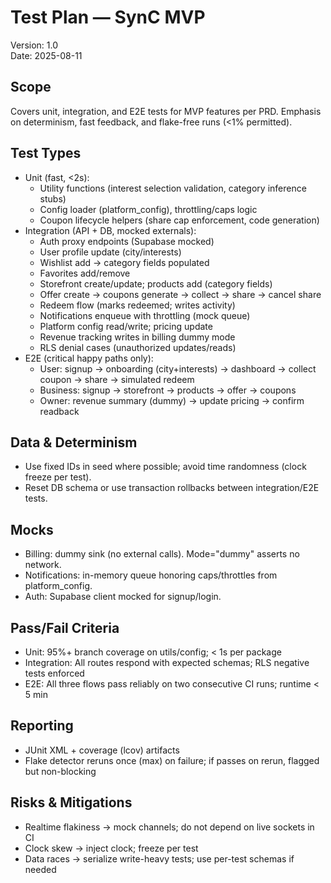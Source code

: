 # Test Plan — SynC MVP

Version: 1.0  
Date: 2025-08-11

## Scope
Covers unit, integration, and E2E tests for MVP features per PRD. Emphasis on determinism, fast feedback, and flake-free runs (<1% permitted).

## Test Types
- Unit (fast, <2s):
  - Utility functions (interest selection validation, category inference stubs)
  - Config loader (platform_config), throttling/caps logic
  - Coupon lifecycle helpers (share cap enforcement, code generation)
- Integration (API + DB, mocked externals):
  - Auth proxy endpoints (Supabase mocked)
  - User profile update (city/interests)
  - Wishlist add → category fields populated
  - Favorites add/remove
  - Storefront create/update; products add (category fields)
  - Offer create → coupons generate → collect → share → cancel share
  - Redeem flow (marks redeemed; writes activity)
  - Notifications enqueue with throttling (mock queue)
  - Platform config read/write; pricing update
  - Revenue tracking writes in billing dummy mode
  - RLS denial cases (unauthorized updates/reads)
- E2E (critical happy paths only):
  - User: signup → onboarding (city+interests) → dashboard → collect coupon → share → simulated redeem
  - Business: signup → storefront → products → offer → coupons
  - Owner: revenue summary (dummy) → update pricing → confirm readback

## Data & Determinism
- Use fixed IDs in seed where possible; avoid time randomness (clock freeze per test).
- Reset DB schema or use transaction rollbacks between integration/E2E tests.

## Mocks
- Billing: dummy sink (no external calls). Mode="dummy" asserts no network.
- Notifications: in-memory queue honoring caps/throttles from platform_config.
- Auth: Supabase client mocked for signup/login.

## Pass/Fail Criteria
- Unit: 95%+ branch coverage on utils/config; < 1s per package
- Integration: All routes respond with expected schemas; RLS negative tests enforced
- E2E: All three flows pass reliably on two consecutive CI runs; runtime < 5 min

## Reporting
- JUnit XML + coverage (lcov) artifacts
- Flake detector reruns once (max) on failure; if passes on rerun, flagged but non-blocking

## Risks & Mitigations
- Realtime flakiness → mock channels; do not depend on live sockets in CI
- Clock skew → inject clock; freeze per test
- Data races → serialize write-heavy tests; use per-test schemas if needed
